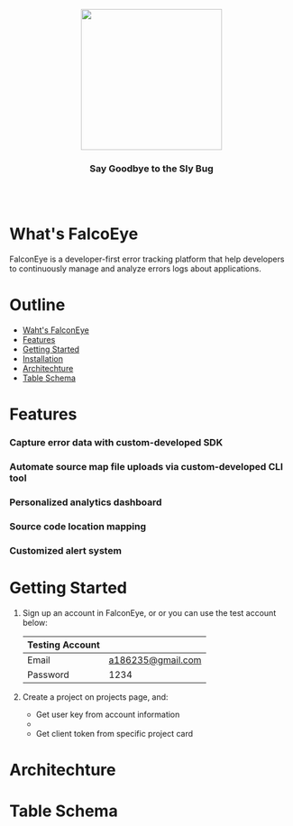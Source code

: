 <p align="center">
  <img src='https://github.com/Chen-Yuan-Lai/FalconEye/assets/108986288/9a4785e2-e4fa-4839-86e4-e2ed474a3dad' width='250'>
</p>
<h3 align="center">Say Goodbye to the Sly Bug</h3>
<br />
<br />

# What's FalcoEye

FalconEye is a developer-first error tracking platform that help developers to continuously manage and analyze errors logs about applications.

# Outline

- [Waht's FalconEye]()
- [Features]()
- [Getting Started]()
- [Installation]()
- [Architechture]()
- [Table Schema]()

# Features

### **Capture error data with custom-developed SDK**

### **Automate source map file uploads via custom-developed CLI tool**

### **Personalized analytics dashboard**

### **Source code location mapping**

### **Customized alert system**

# Getting Started

1. Sign up an account in FalconEye, or or you can use the test account below:

   | Testing Account |                   |
   | :-------------- | :---------------- |
   | Email           | a186235@gmail.com |
   | Password        | 1234              |

2. Create a project on projects page, and:
   - Get user key from account information
   -
   - Get client token from specific project card

# Architechture

# Table Schema
